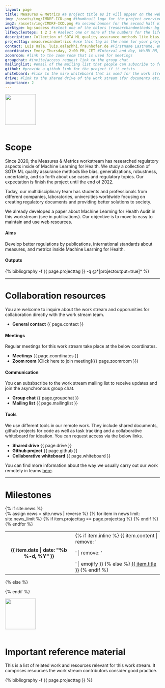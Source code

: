```yaml
---
layout: page
title: Measures & Metrics #a project title as it will appear on the website
img: /assets/img/IMDRF-ICD.png #thumbnail logo for the project overview
img2: /assets/img/IMDRF-ICD.png #a second banner for the second half of the page, contents of this banner should be related to the work stream
worktype: bg-success #select one of the colors (researchandmethods: bg-success, standardizationandregulation: bg-primary, softwaretooling: bg-info)
lifecyclesteps: 1 2 3 4 #select one or more of the numbers for the life cycle steps 1 2 3 4
description: Collection of SOTA ML quality assurance methods like bias, generalizations, robustness, uncertainty, and so forth about use cases and regulatory topics. #a very short description of
projecttag: measuresandmetrics #use this tag as the name for your project .bib file
contact: Luis Oala, luis.oala@hhi.fraunhofer.de #Firstname Lastname, email of the general contact
coordinates: Every Thursday, 2:00 PM, CET #Interval and day, HH:MM PM, time zone
zoomroom: #link to the zoom room that is used for meetings
groupchat: #invite/access request link to the group chat
mailinglist: #email of the mailing list that people can subscribe to for this workstream
github: #provide a github link for the project if it exists
whiteboard: #link to the miro whiteboard that is used for the work stream
drive: #link to the shared drive of the work stream (for documents etc)
importance: 2
---
```

<div class="row">
    <div class="col-sm mt-3 mt-md-0">
        <img class="img-fluid rounded z-depth-1" src="{{ page.img | relative_url }}" alt="" title="" width="{{ site.max_width }}" height="100"/>
    </div>
</div>
<br/>

# Scope
Since 2020, the Measures & Metrics workstream has researched regulatory aspects inside of Machine Learning for Health. We study a collection of SOTA ML quality assurance methods like bias, generalizations, robustness, uncertainty, and so forth about use cases and regulatory topics. Our expectation is finish the project until the end of 2022.

Today, our multidisciplinary team has students and professionals from different companies, laboratories, universities worldwide focusing on creating regulatory documents and providing better solutions to society.

We already developed a paper about Machine Learning for Health Audit in this workstream (see in publications). Our objective is to move to easy to maintain and use web resources.

#### Aims
Develop better regulations by publications, international standards about measures, and metrics inside Machine Learning for Health.

#### Outputs
<div class="publications">
  {% bibliography -f {{ page.projecttag }} -q @*[projectoutput=true]* %}
</div>

---
# Collaboration resources
You are welcome to inquire about the work stream and opporunities for collaboration directly with the work stream team.
* **General contact** {{ page.contact }}

#### Meetings
Regular meetings for this work stream take place at the below coordinates. 
* **Meetings** {{ page.coordinates }}
* **Zoom room** [Click here to join meeting]({{ page.zoomroom }})

#### Communication
You can subsbscribe to the work stream mailing list to receive updates and join the asynchronous group chat.
* **Group chat** {{ page.groupchat }}
* **Mailing list** {{ page.mailinglist }}

#### Tools
We use different tools in our remote work. They include shared documents, github projects for code as well as task tracking and a collaborative whiteboard for ideation. You can request access via the below links.
* **Shared drive** {{ page.drive }}
* **Github project** {{ page.github }}
* **Collaborative whiteboard** {{ page.whiteboard }}

You can find more information about the way we usually carry out our work remotely in teams [here](https://aiaudit.org/join).

---

# Milestones
<div class="news">
  {% if site.news  %}
    <div class="table-responsive">
      <table class="table table-sm table-borderless">
      {% assign news = site.news | reverse %}
      {% for item in news limit: site.news_limit %}
        {% if item.projecttag == page.projecttag %}
            <tr>
            <th scope="row">{{ item.date | date: "%b %-d, %Y" }}</th>
            <td>
                {% if item.inline %}
                {{ item.content | remove: '<p>' | remove: '</p>' | emojify }}
                {% else %}
                <a class="news-title" href="{{ item.url | relative_url }}">{{ item.title }}</a>
                {% endif %}
            </td>
            </tr>
        {% endif %}
      {% endfor %}
      </table>
    </div>
  {% else %}
    
  {% endif %}
</div>

<div class="row">
    <div class="col-sm mt-3 mt-md-0">
        <img class="img-fluid rounded z-depth-1" src="{{ page.img2 | relative_url }}" alt="" title="" width="{{ site.max_width }}" height="100"/>
    </div>
</div>
<br/>

# Important reference material
This is a list of related work and resources relevant for this work stream. It comprises resources the work stream contributors consider good practice.

<div class="publications">
  {% bibliography -f {{ page.projecttag }} %}
</div>


